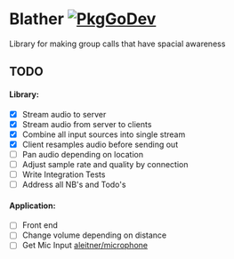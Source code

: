 # Blather [![PkgGoDev](https://pkg.go.dev/badge/github.com/aleitner/blather)](https://pkg.go.dev/github.com/aleitner/blather)
Library for making group calls that have spacial awareness

## TODO

#### Library:
- [x] Stream audio to server
- [x] Stream audio from server to clients
- [x] Combine all input sources into single stream
- [x] Client resamples audio before sending out
- [ ] Pan audio depending on location
- [ ] Adjust sample rate and quality by connection
- [ ] Write Integration Tests
- [ ] Address all NB's and Todo's

#### Application:
- [ ] Front end
- [ ] Change volume depending on distance
- [ ] Get Mic Input [aleitner/microphone](https://github.com/aleitner/microphone)
